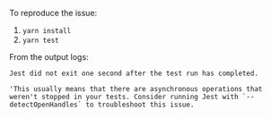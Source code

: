 To reproduce the issue:

1. `yarn install`
2. `yarn test`

From the output logs:

```
Jest did not exit one second after the test run has completed.

'This usually means that there are asynchronous operations that weren't stopped in your tests. Consider running Jest with `--detectOpenHandles` to troubleshoot this issue.
```
